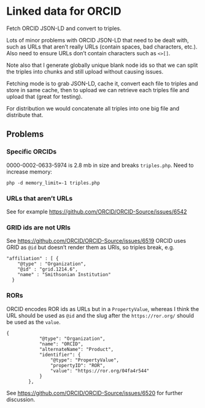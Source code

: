 # Linked data for ORCID

Fetch ORCID JSON-LD and convert to triples.

Lots of minor problems with ORCID JSON-LD that need to be dealt with, such as URLs that aren’t really URLs (contain spaces, bad characters, etc.). Also need to ensure URLs don’t contain characters such as `<>[]`.

Note also that I generate globally unique blank node ids so that we can split the triples into chunks and still upload without causing issues.

Fetching mode is to grab JSON-LD, cache it, convert each file to triples and store in same cache, then to upload we can retrieve each triples file and upload that (great for testing).

For distribution we would concatenate all triples into one big file and distribute that.

## Problems

### Specific ORCIDs

0000-0002-0633-5974 is 2.8 mb in size and breaks `triples.php`. Need to increase memory:

```
php -d memory_limit=-1 triples.php
```

### URLs that aren’t URLs

See for example https://github.com/ORCID/ORCID-Source/issues/6542

### GRID ids are not URIs

See https://github.com/ORCID/ORCID-Source/issues/6519 ORCID uses GRID as `@id` but doesn’t render them as URIs, so triples break, e.g.

```
"affiliation" : [ {
    "@type" : "Organization",
    "@id" : "grid.1214.6",
    "name" : "Smithsonian Institution"
  }
```

### RORs 
ORCID encodes ROR ids as URLs but in a `PropertyValue`, whereas I think the URL should be used as `@id` and the slug after the `https://ror.org/` should be used as the `value`.

```
{
            "@type": "Organization",
            "name": "ORCID",
            "alternateName": "Product",
            "identifier": {
                "@type": "PropertyValue",
                "propertyID": "ROR",
                "value": "https://ror.org/04fa4r544"
            }
        },
```

See https://github.com/ORCID/ORCID-Source/issues/6520 for further discussion.


